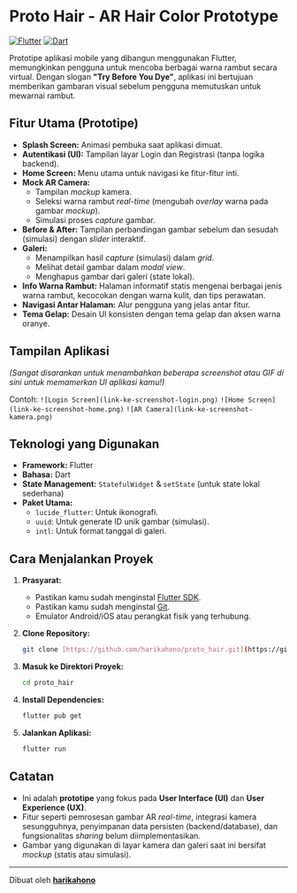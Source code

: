 # Proto Hair - AR Hair Color Prototype

[![Flutter](https://img.shields.io/badge/Flutter-%2302569B.svg?style=for-the-badge&logo=Flutter&logoColor=white)](https://flutter.dev)
[![Dart](https://img.shields.io/badge/Dart-%230175C2.svg?style=for-the-badge&logo=dart&logoColor=white)](https://dart.dev)

Prototipe aplikasi mobile yang dibangun menggunakan Flutter, memungkinkan pengguna untuk mencoba berbagai warna rambut secara virtual. Dengan slogan **"Try Before You Dye"**, aplikasi ini bertujuan memberikan gambaran visual sebelum pengguna memutuskan untuk mewarnai rambut.

## Fitur Utama (Prototipe)

* **Splash Screen:** Animasi pembuka saat aplikasi dimuat.
* **Autentikasi (UI):** Tampilan layar Login dan Registrasi (tanpa logika backend).
* **Home Screen:** Menu utama untuk navigasi ke fitur-fitur inti.
* **Mock AR Camera:**
    * Tampilan *mockup* kamera.
    * Seleksi warna rambut *real-time* (mengubah *overlay* warna pada gambar *mockup*).
    * Simulasi proses *capture* gambar.
* **Before & After:** Tampilan perbandingan gambar sebelum dan sesudah (simulasi) dengan *slider* interaktif.
* **Galeri:**
    * Menampilkan hasil *capture* (simulasi) dalam *grid*.
    * Melihat detail gambar dalam *modal view*.
    * Menghapus gambar dari galeri (state lokal).
* **Info Warna Rambut:** Halaman informatif statis mengenai berbagai jenis warna rambut, kecocokan dengan warna kulit, dan tips perawatan.
* **Navigasi Antar Halaman:** Alur pengguna yang jelas antar fitur.
* **Tema Gelap:** Desain UI konsisten dengan tema gelap dan aksen warna oranye.

## Tampilan Aplikasi

*(Sangat disarankan untuk menambahkan beberapa screenshot atau GIF di sini untuk memamerkan UI aplikasi kamu!)*

Contoh:
`![Login Screen](link-ke-screenshot-login.png)`
`![Home Screen](link-ke-screenshot-home.png)`
`![AR Camera](link-ke-screenshot-kamera.png)`

## Teknologi yang Digunakan

* **Framework:** Flutter
* **Bahasa:** Dart
* **State Management:** `StatefulWidget` & `setState` (untuk state lokal sederhana)
* **Paket Utama:**
    * `lucide_flutter`: Untuk ikonografi.
    * `uuid`: Untuk generate ID unik gambar (simulasi).
    * `intl`: Untuk format tanggal di galeri.

## Cara Menjalankan Proyek

1.  **Prasyarat:**
    * Pastikan kamu sudah menginstal [Flutter SDK](https://flutter.dev/docs/get-started/install).
    * Pastikan kamu sudah menginstal [Git](https://git-scm.com/downloads).
    * Emulator Android/iOS atau perangkat fisik yang terhubung.

2.  **Clone Repository:**
    ```bash
    git clone [https://github.com/harikahono/proto_hair.git](https://github.com/harikahono/proto_hair.git)
    ```

3.  **Masuk ke Direktori Proyek:**
    ```bash
    cd proto_hair
    ```

4.  **Install Dependencies:**
    ```bash
    flutter pub get
    ```

5.  **Jalankan Aplikasi:**
    ```bash
    flutter run
    ```

## Catatan

* Ini adalah **prototipe** yang fokus pada **User Interface (UI)** dan **User Experience (UX)**.
* Fitur seperti pemrosesan gambar AR *real-time*, integrasi kamera sesungguhnya, penyimpanan data persisten (backend/database), dan fungsionalitas *sharing* belum diimplementasikan.
* Gambar yang digunakan di layar kamera dan galeri saat ini bersifat *mockup* (statis atau simulasi).

---

Dibuat oleh **[harikahono](https://github.com/harikahono)**
